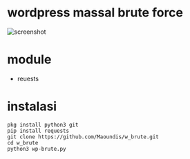 # wordpress massal brute force
![screenshot](https://github.com/Maoundis/w_brute/blob/master/Screenshot_20191110-004203-picsay.jpg)

# module

* reuests

# instalasi
```
pkg install python3 git
pip install requests
git clone https://github.com/Maoundis/w_brute.git
cd w_brute
python3 wp-brute.py
```
